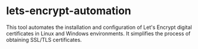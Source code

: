 # lets-encrypt-automation
This tool automates the installation and configuration of Let's Encrypt digital certificates in Linux and Windows environments. It simplifies the process of obtaining SSL/TLS certificates.
